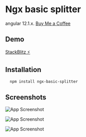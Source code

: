 # Ngx basic splitter

angular 12.1.x.
[Buy Me a Coffee](https://www.buymeacoffee.com/huymax)

## Demo

[StackBlitz ⚡️](https://stackblitz.com/edit/ngx-splitter)

## Installation

```bash
  npm install ngx-basic-splitter
```

## Screenshots

![App Screenshot](https://raw.githubusercontent.com/huymach91/ngx-splitter/master/src/assets/horizontal.png?token=AHXRERK2COYYL33OXQYESDDBQPANQ)

![App Screenshot](https://raw.githubusercontent.com/huymach91/ngx-splitter/master/src/assets/vertical.png?token=AHXRERMUH4N5ZQ3FAWCQHR3BQPAO2)

![App Screenshot](https://raw.githubusercontent.com/huymach91/ngx-splitter/master/src/assets/nested.png?token=AHXRERPNDGQQPE42UUHCXN3BQPASC)
